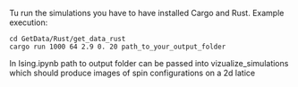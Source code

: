 Tu run the simulations you have to have installed Cargo and Rust.
Example execution:
```console
cd GetData/Rust/get_data_rust
cargo run 1000 64 2.9 0. 20 path_to_your_output_folder
```
In Ising.ipynb path to output folder can be passed into vizualize_simulations which should produce images of spin configurations on a 2d latice
